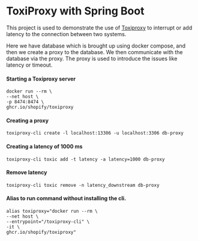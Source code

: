 # ToxiProxy with Spring Boot 

This project is used to demonstrate the use of [Toxiproxy](https://github.com/Shopify/toxiproxy) to interrupt or add latency to the connection 
between two systems. 

Here we have database which is brought up using docker compose, and then we create a proxy to the database.
We then communicate with the database via the proxy. The proxy is used to introduce the issues like latency or timeout.


#### Starting a Toxiproxy server
```shell
docker run --rm \
--net host \
-p 8474:8474 \
ghcr.io/shopify/toxiproxy
```

#### Creating a proxy
```shell
toxiproxy-cli create -l localhost:13306 -u localhost:3306 db-proxy
```

#### Creating a latency of 1000 ms
```shell
toxiproxy-cli toxic add -t latency -a latency=1000 db-proxy
```

#### Remove latency
```shell
toxiproxy-cli toxic remove -n latency_downstream db-proxy
```

#### Alias to run command without installing the cli.
```shell
alias toxiproxy="docker run --rm \
--net host \
--entrypoint="/toxiproxy-cli" \
-it \
ghcr.io/shopify/toxiproxy"
```
